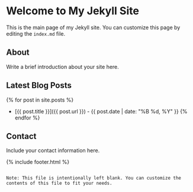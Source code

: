 # Welcome to My Jekyll Site

This is the main page of my Jekyll site. You can customize this page by editing the `index.md` file.

## About

Write a brief introduction about your site here.

## Latest Blog Posts

{% for post in site.posts %}
- [{{ post.title }}]({{ post.url }}) - {{ post.date | date: "%B %d, %Y" }}
{% endfor %}

## Contact

Include your contact information here.

{% include footer.html %}
```

Note: This file is intentionally left blank. You can customize the contents of this file to fit your needs.